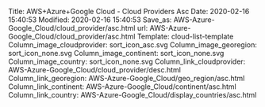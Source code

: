 Title: AWS+Azure+Google Cloud - Cloud Providers Asc
Date: 2020-02-16 15:40:53
Modified: 2020-02-16 15:40:53
Save_as: AWS-Azure-Google_Cloud/cloud_provider/asc.html
url: AWS-Azure-Google_Cloud/cloud_provider/asc.html
Template: cloud-list-template
Column_image_cloudprovider: sort_icon_asc.svg
Column_image_georegion: sort_icon_none.svg
Column_image_continent: sort_icon_none.svg
Column_image_country: sort_icon_none.svg
Column_link_cloudprovider: AWS-Azure-Google_Cloud/cloud_provider/desc.html
Column_link_georegion: AWS-Azure-Google_Cloud/geo_region/asc.html
Column_link_continent: AWS-Azure-Google_Cloud/continent/asc.html
Column_link_country: AWS-Azure-Google_Cloud/display_countries/asc.html